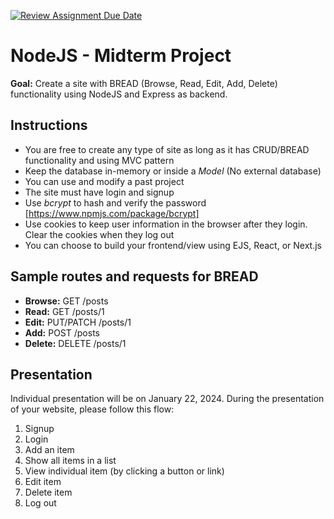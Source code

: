 [![Review Assignment Due Date](https://classroom.github.com/assets/deadline-readme-button-24ddc0f5d75046c5622901739e7c5dd533143b0c8e959d652212380cedb1ea36.svg)](https://classroom.github.com/a/GHFeLCeR)
# NodeJS - Midterm Project

**Goal:** Create a site with BREAD (Browse, Read, Edit, Add, Delete) functionality using NodeJS and Express as backend.

## Instructions

- You are free to create any type of site as long as it has CRUD/BREAD functionality and using MVC pattern
- Keep the database in-memory or inside a *Model* (No external database)
- You can use and modify a past project
- The site must have login and signup
- Use *bcrypt* to hash and verify the password [https://www.npmjs.com/package/bcrypt]
- Use cookies to keep user information in the browser after they login. Clear the cookies when they log out
- You can choose to build your frontend/view using EJS, React, or Next.js

## Sample routes and requests for BREAD

- **Browse:** GET /posts
- **Read:** GET /posts/1
- **Edit:** PUT/PATCH /posts/1
- **Add:** POST /posts
- **Delete:** DELETE /posts/1

## Presentation

Individual presentation will be on January 22, 2024. During the presentation of your website, please follow this flow:

1. Signup
2. Login
3. Add an item
4. Show all items in a list
5. View individual item (by clicking a button or link)
6. Edit item
7. Delete item
8. Log out
